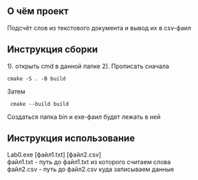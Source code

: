 ## О чём проект
Подсчёт слов из текстового документа и вывод их в csv-фаил

## Инструкция сборки
1). открыть cmd в данной папке
2). Прописать сначала
```
cmake -S . -B build
```
Затем
```
 cmake --build build
```
Создаться папка bin и exe-фаил будет лежать в ней

## Инструкция использование
Lab0.exe [файл1.txt] [файл2.csv] \
файл1.txt - путь до файл1.txt из которого считаем слова \
файл2.csv - путь до файл2.csv куда записываем данные
